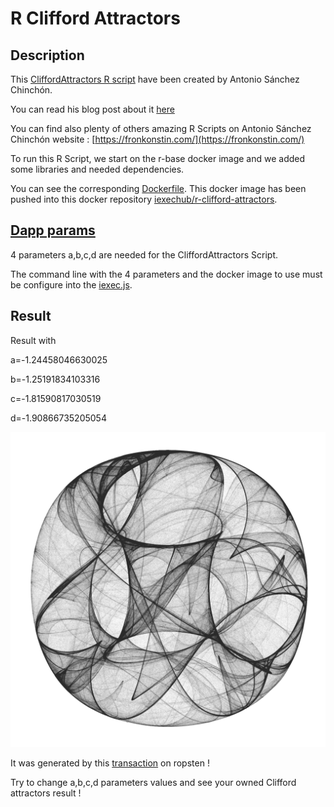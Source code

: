 # R Clifford Attractors
## Description


This  [CliffordAttractors R script](./apps/CliffordAttractors.R) have been created by Antonio Sánchez Chinchón.

You can read his blog post about it [here](https://fronkonstin.com/2017/11/07/drawing-10-million-points-with-ggplot-clifford-attractors/)

You can find also plenty of others amazing R Scripts on Antonio Sánchez Chinchón website : [https://fronkonstin.com/](https://fronkonstin.com/)

To run this R Script, we start on the r-base docker image and we added some libraries and needed dependencies.

You can see the corresponding [Dockerfile](./apps/Dockerfile). This docker image has been pushed into this docker repository [iexechub/r-clifford-attractors](https://hub.docker.com/r/iexechub/r-clifford-attractors).

## [Dapp params](./iexec.js)

4 parameters a,b,c,d are needed for the CliffordAttractors Script.

The command line with the 4 parameters and the docker image to use must be configure into the [iexec.js](./iexec.js).

##  Result
Result with 

a=-1.24458046630025

b=-1.25191834103316

c=-1.81590817030519

d=-1.90866735205054

![Clifford.png](./apps/Clifford.png)



It was generated by this [transaction](https://explorer.iex.ec/ropsten/tx/0x674bb2ec525992d5185004553f054b52c306b31bc36500b34c848f1a5a74c1b9) on ropsten !


Try to change a,b,c,d parameters values and see your owned Clifford attractors result !










